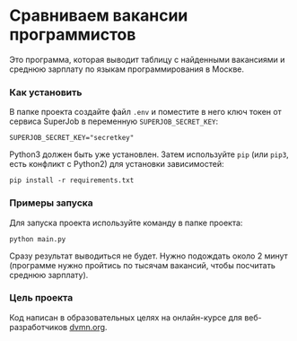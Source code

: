 # Сравниваем вакансии программистов

Это программа, которая выводит таблицу с найденными вакансиями и среднюю зарплату по языкам программирования в Москве.

### Как установить

В папке проекта создайте файл `.env` и поместите в него ключ токен от сервиса SuperJob в переменную `SUPERJOB_SECRET_KEY`:
```
SUPERJOB_SECRET_KEY="secretkey"
```

Python3 должен быть уже установлен. 
Затем используйте `pip` (или `pip3`, есть конфликт с Python2) для установки зависимостей:
```
pip install -r requirements.txt
```

### Примеры запуска

Для запуска проекта используйте команду в папке проекта:
```
python main.py
```
Сразу результат выводиться не будет. Нужно подождать около 2 минут (программе нужно пройтись по тысячам вакансий, чтобы посчитать среднюю зарплату).

### Цель проекта

Код написан в образовательных целях на онлайн-курсе для веб-разработчиков [dvmn.org](https://dvmn.org/).
